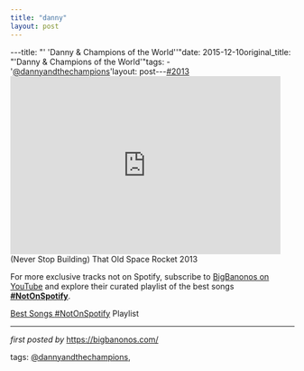 ```yaml
---
title: "danny"
layout: post
---
```

---title: "' 'Danny & Champions of the World''"date: 2015-12-10original_title: "'Danny & Champions of the World'"tags:  - '[@dannyandthechampions](/tags/dannyandthechampions/)'layout: post---[#2013](/tags/2013/) <br /><iframe width="95%" height="315" src="https://www.youtube.com/embed/hcDvZLeb12Y?list=PLtuNtuTatqI3Sq0UrOfKvIPT20SzNwgDK" frameborder="0" allowfullscreen></iframe>(Never Stop Building) That Old Space Rocket 2013<!--Subscribe and Playlist Links--><div>    <p>For more exclusive tracks not on Spotify, subscribe to <a href="https://www.youtube.com/[@BigBanonos](/tags/BigBanonos/)" target="_blank">BigBanonos on YouTube</a> and explore their curated playlist of the best songs <strong>[#NotOnSpotify](/tags/NotOnSpotify/)</strong>.</p>    <p><a href="https://www.youtube.com/playlist?list=PLtuNtuTatqI0kFahUCbtbfenC_ET5O_tr" target="_blank">Best Songs [#NotOnSpotify](/tags/NotOnSpotify/) Playlist<br /></a></p></div><hr /><p><em>first posted by</em> <a href="https://bigbanonos.com/" rel="noopener" target="_new">https://bigbanonos.com/</a></p><p>tags: [@dannyandthechampions](/tags/dannyandthechampions/),</p>